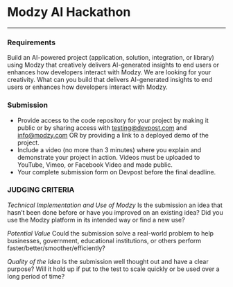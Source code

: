 # Modzy AI Hackathon
***

### Requirements
 Build an AI-powered project (application, solution, integration, or library) using Modzy that creatively delivers AI-generated insights to end users or enhances how developers interact with Modzy. We are looking for your creativity. What can you build that delivers AI-generated insights to end users or enhances how developers interact with Modzy.

### Submission
- Provide access to the code repository for your project by making it public or by sharing access with testing@devpost.com and info@modzy.com OR by providing a link to a deployed demo of the project.
- Include a video (no more than 3 minutes) where you explain and demonstrate your project in action. Videos must be uploaded to YouTube, Vimeo, or Facebook Video and made public.
- Your complete submission form on Devpost before the final deadline.

### JUDGING CRITERIA

*Technical Implementation and Use of Modzy*
Is the submission an idea that hasn’t been done before or have you improved on an existing idea? Did you use the Modzy platform in its intended way or find a new use?

*Potential Value*
Could the submission solve a real-world problem to help businesses, government, educational institutions, or others perform faster/better/smoother/efficiently?

*Quality of the Idea*
Is the submission well thought out and have a clear purpose? Will it hold up if put to the test to scale quickly or be used over a long period of time?